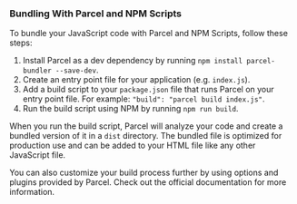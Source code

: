### Bundling With Parcel and NPM Scripts

To bundle your JavaScript code with Parcel and NPM Scripts, follow these steps:

1. Install Parcel as a dev dependency by running `npm install parcel-bundler --save-dev`.
2. Create an entry point file for your application (e.g. `index.js`).
3. Add a build script to your `package.json` file that runs Parcel on your entry point file. For example: `"build": "parcel build index.js"`.
4. Run the build script using NPM by running `npm run build`.

When you run the build script, Parcel will analyze your code and create a bundled version of it in a `dist` directory. The bundled file is optimized for production use and can be added to your HTML file like any other JavaScript file.

You can also customize your build process further by using options and plugins provided by Parcel. Check out the official documentation for more information.
